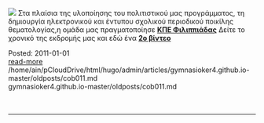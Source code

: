 
[![](http://4.bp.blogspot.com/-kSbKhCQbm-g/VVJz5WoChOI/AAAAAAAAAWw/_QmCiDIOUvs/s200/filippiada.png)](http://4.bp.blogspot.com/-kSbKhCQbm-g/VVJz5WoChOI/AAAAAAAAAWw/_QmCiDIOUvs/s1600/filippiada.png) 
Στα πλαίσια της υλοποίησης του πολιτιστικού μας προγράμματος, τη δημιουργία ηλεκτρονικού και έντυπου σχολικού περιοδικού ποικίλης θεματολογίας,η ομάδα μας πραγματοποίησε [**ΚΠΕ Φιλιππιάδας**](http://www.kpefilippiadas.gr/)
Δείτε το χρονικό της εκδρομής μας και εδώ ένα 
[**2o βίντεο**](https://drive.google.com/file/d/0B96_5qga4ButVkllSkQ5cFFqTlk/view?usp=sharing)
<br>
<div class='readmore'>
Posted: 2011-01-01
<br><a class="readmorelink" href="../gymnasioker4.github.io-master/oldposts/cob011.md">read-more</a><br>/home/ain/pCloudDrive/html/hugo/admin/articles/gymnasioker4.github.io-master/oldposts/cob011.md<br>gymnasioker4.github.io-master/oldposts/cob011.md
<br><br><br>
</div>
<hr>
